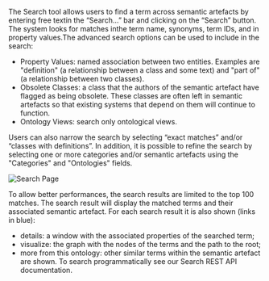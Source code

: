 The Search tool allows users to find a term across semantic artefacts by entering free textin the “Search…” bar and clicking on the “Search” button. The system looks for matches inthe term name, synonyms, term IDs, and in property values.The advanced search options can be used to include in the search:
- Property Values: named association between two entities. Examples are "definition" (a relationship between a class and some text) and "part of" (a relationship between two classes).
- Obsolete Classes: a class that the authors of the semantic artefact have flagged as being obsolete.  These classes are often left in semantic artefacts so that existing systems that depend on them will continue to function.
- Ontology Views: search only ontological views.

Users can also narrow the search by selecting “exact matches” and/or “classes with definitions”. In addition, it is possible to refine the search by selecting one or more categories and/or semantic artefacts using the "Categories" and "Ontologies" fields.

![Search Page]({{site.figures_link}}/{{include.portal}}/search.png)

To allow better performances, the search results are limited to the top 100 matches. The search result will display the matched terms and their associated semantic artefact. For each search result it is also shown (links in blue):
- details: a window with the associated properties of the searched term;
- visualize: the graph with the nodes of the terms and the path to the root;
- <number> more from this ontology: other similar terms within the semantic artefact are shown.
To search programmatically see our Search REST API documentation.
